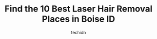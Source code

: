 ---
layout: ampstory
image: https://i0.wp.com/www.depkes.org/wp-content/uploads/2023/06/laser-hair-removal-0-in-boise-id-1685822949.jpeg?resize=640,853
author: techidn
featured: false
description: Discover the impressive array of Laser Hair Removal options in Boise ID, where you can find 10 of the largest Laser Hair Removal establishments in the area. From renowned classics to hidden 
title: Find the 10 Best Laser Hair Removal Places in Boise ID
cover:
   title: Find the 10 Best Laser Hair Removal Places in Boise ID
   subtitle: Rickpate
   background: https://www.depkes.org/wp-content/uploads/2023/06/laser-hair-removal-0-in-boise-id-1685822949.jpeg

pages: 
 - layout: thirds
   top: <h1>#1 Simplicity Laser</h1>
   bottom: "<p>Destiny was great at simplicity laser! She was shadowing a few months ago and I had talked about how I work at Credit Union and when I went in today she remembered! I was</p>"
   background: https://www.depkes.org/wp-content/uploads/2023/06/laser-hair-removal-1-in-boise-id-1685822949.jpeg
   backgroundblur: true
 - layout: thirds
   top: <h1>#2 Om Med Spa</h1>
   bottom: "<p>Allyson is amazing! I got lip filler for the first time, and I am so happy with my results! She is super knowledgeable, and worked with my lip shape to achieve a really n</p>"
   background: https://www.depkes.org/wp-content/uploads/2023/06/laser-hair-removal-2-in-boise-id-1685822950.jpeg
   cta:
      link: https://www.depkes.org/blog/find-the-10-best-laser-hair-removal-places-in-boise-id/
      text: Find the 10 Best Laser Hair Removal Places in Boise ID
 - layout: thirds
   top: <h1>#3 Allante Life Med Spa</h1>
   bottom: "<p>909 S Allante Pl, Boise, ID 83709, United States</p>"
   background: https://www.depkes.org/wp-content/uploads/2023/06/laser-hair-removal-3-in-boise-id-1685822950.jpeg
   cta:
      link: https://www.depkes.org/blog/find-the-10-best-laser-hair-removal-places-in-boise-id/
      text: Find the 10 Best Laser Hair Removal Places in Boise ID
 - layout: thirds
   top: <h1>#4 Ideal Image Boise</h1>
   bottom: "<p>2951 E Overland Rd #140, Meridian, ID 83642, United States</p>"
   background: https://images.unsplash.com/photo-1533735380053-eb8d0759b24a?ixlib=rb-4.0.3&ixid=MnwxMjA3fDB8MHxwaG90by1wYWdlfHx8fGVufDB8fHx8&auto=format&fit=crop&w=640&h=853&q=80
   cta:
      link: https://www.depkes.org/blog/find-the-10-best-laser-hair-removal-places-in-boise-id/
      text: Find the 10 Best Laser Hair Removal Places in Boise ID
 - layout: thirds
   top: <h1>#5 PURE Medical Spa</h1>
   bottom: "<p>3969 E Overland Rd, Meridian, ID 83642, United States</p>"
   background: https://plus.unsplash.com/premium_photo-1664640458616-3c74f8cb4589?ixlib=rb-4.0.3&ixid=MnwxMjA3fDB8MHxwaG90by1wYWdlfHx8fGVufDB8fHx8&auto=format&fit=crop&w=640&h=853&q=80
   cta:
      link: https://www.depkes.org/blog/find-the-10-best-laser-hair-removal-places-in-boise-id/
      text: Find the 10 Best Laser Hair Removal Places in Boise ID
 - layout: thirds
   top: <h1>#6 Glo Boise Medspa</h1>
   bottom: "<p>670 E Riverpark Ln #130, Boise, ID 83706, United States</p>"
   background: https://images.unsplash.com/photo-1604871000636-074fa5117945?ixlib=rb-4.0.3&ixid=MnwxMjA3fDB8MHxwaG90by1wYWdlfHx8fGVufDB8fHx8&auto=format&fit=crop&w=640&h=853&q=80
   cta:
      link: https://www.depkes.org/blog/find-the-10-best-laser-hair-removal-places-in-boise-id/
      text: Find the 10 Best Laser Hair Removal Places in Boise ID
 - layout: thirds
   top: <h1>#7 Elase Medical Spas</h1>
   bottom: "<p>3243 E Village Dr STE 120, Meridian, ID 83646, United States</p>"
   background: https://images.unsplash.com/photo-1515405295579-ba7b45403062?ixlib=rb-4.0.3&ixid=MnwxMjA3fDB8MHxwaG90by1wYWdlfHx8fGVufDB8fHx8&auto=format&fit=crop&w=640&h=853&q=80
   cta:
      link: https://www.depkes.org/blog/find-the-10-best-laser-hair-removal-places-in-boise-id/
      text: Find the 10 Best Laser Hair Removal Places in Boise ID
 - layout: thirds
   middle: Continue reading...
   background: https://images.unsplash.com/photo-1524169358666-79f22534bc6e?ixlib=rb-4.0.3&ixid=MnwxMjA3fDB8MHxwaG90by1wYWdlfHx8fGVufDB8fHx8&auto=format&fit=crop&w=640&h=853&q=80
   cta:
      link: https://www.depkes.org/blog/find-the-10-best-laser-hair-removal-places-in-boise-id/
      text: Find the 10 Best Laser Hair Removal Places in Boise ID
      
---